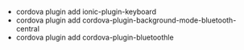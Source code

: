 * cordova plugin add ionic-plugin-keyboard
* cordova plugin add cordova-plugin-background-mode-bluetooth-central
* cordova plugin add cordova-plugin-bluetoothle
